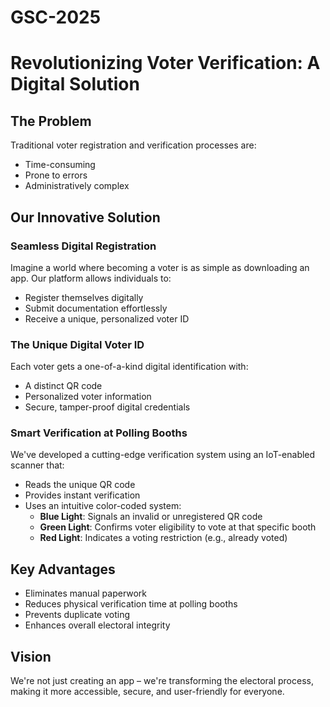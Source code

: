 # GSC-2025

# Revolutionizing Voter Verification: A Digital Solution

## The Problem
Traditional voter registration and verification processes are:
- Time-consuming
- Prone to errors
- Administratively complex

## Our Innovative Solution

### Seamless Digital Registration
Imagine a world where becoming a voter is as simple as downloading an app. Our platform allows individuals to:
- Register themselves digitally
- Submit documentation effortlessly
- Receive a unique, personalized voter ID

### The Unique Digital Voter ID
Each voter gets a one-of-a-kind digital identification with:
- A distinct QR code
- Personalized voter information
- Secure, tamper-proof digital credentials

### Smart Verification at Polling Booths
We've developed a cutting-edge verification system using an IoT-enabled scanner that:
- Reads the unique QR code
- Provides instant verification
- Uses an intuitive color-coded system:
  - **Blue Light**: Signals an invalid or unregistered QR code
  - **Green Light**: Confirms voter eligibility to vote at that specific booth
  - **Red Light**: Indicates a voting restriction (e.g., already voted)

## Key Advantages
- Eliminates manual paperwork
- Reduces physical verification time at polling booths
- Prevents duplicate voting
- Enhances overall electoral integrity

## Vision
We're not just creating an app – we're transforming the electoral process, making it more accessible, secure, and user-friendly for everyone.
